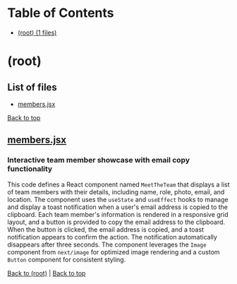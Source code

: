 # Table of Contents

- [(root) (1 files)](#root)
# (root)

## List of files

- [members.jsx](#membersjsx)

[Back to top](#table-of-contents)

## [members.jsx](members.jsx)

### Interactive team member showcase with email copy functionality

This code defines a React component named `MeetTheTeam` that displays a list of team members with their details, including name, role, photo, email, and location. The component uses the `useState` and `useEffect` hooks to manage and display a toast notification when a user's email address is copied to the clipboard. Each team member's information is rendered in a responsive grid layout, and a button is provided to copy the email address to the clipboard. When the button is clicked, the email address is copied, and a toast notification appears to confirm the action. The notification automatically disappears after three seconds. The component leverages the `Image` component from `next/image` for optimized image rendering and a custom `Button` component for consistent styling.

[Back to (root)](#root) | [Back to top](#table-of-contents)


